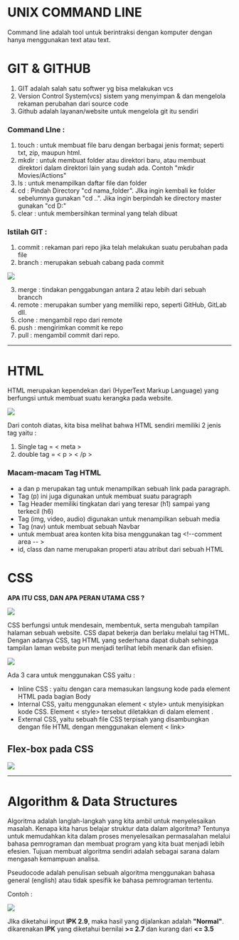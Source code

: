 # __UNIX COMMAND LINE__

Command line adalah tool untuk berintraksi dengan komputer dengan hanya menggunakan text atau text.

# __GIT & GITHUB__
1. GIT adalah salah satu softwer yg bisa melakukan vcs
2. Version Control System(vcs)
sistem yang menyimpan & dan mengelola rekaman perubahan dari source code
3. Github adalah layanan/website untuk mengelola git itu sendiri

### __Command LIne :__
1. touch : untuk membuat file baru dengan berbagai jenis format; seperti txt, zip, maupun html.
2. mkdir : untuk membuat folder atau direktori baru, atau membuat direktori dalam direktori lain yang sudah ada. Contoh "mkdir Movies/Actions"
3. ls : untuk menampilkan daftar file dan folder
4. cd : Pindah Directory "cd nama_folder". JIka ingin kembali ke folder sebelumnya gunakan "cd ..". Jika ingin berpindah ke directory master gunakan "cd D:"
5. clear : untuk membersihkan terminal yang telah dibuat

### __Istilah GIT :__

1. commit : rekaman pari repo jika telah melakukan suatu perubahan pada file
2. branch : merupakan sebuah cabang pada commit

<img src="https://kalkus.dev/wp-content/uploads/2020/05/git_merge_rebase.png">

3. merge : tindakan penggabungan antara 2 atau lebih dari sebuah brancch
4. remote : merupakan sumber yang memiliki repo, seperti GitHub, GitLab dll.
5. clone : mengambil repo dari remote
6. push : mengirimkan commit ke repo
7. pull : mengambil commit dari repo.
---
# __HTML__
HTML merupakan kependekan dari (HyperText Markup Language) yang berfungsi untuk membuat suatu kerangka pada website.

<img src="https://i.buddyku.id/ugc/1xgJX1-621dc62aa520ed1dc5ff1435.png">

Dari contoh diatas, kita bisa melihat bahwa HTML sendiri memiliki 2 jenis tag yaitu :
1. Single tag = < meta >
2. double tag = < p > < /p >

### __Macam-macam Tag HTML__ 
- a dan p merupakan tag untuk menampilkan sebuah link pada paragraph.
- Tag (p) ini juga digunakan untuk membuat suatu paragraph
- Tag Header memiliki tingkatan dari yang teresar (h1) sampai yang terkecil (h6)
- Tag (img, video, audio) digunakan untuk menampilkan sebuah media
- Tag (nav) untuk membuat sebuah Navbar
- untuk membuat area konten kita bisa menggunakan tag <!--comment area -- >
- id, class dan name merupakan properti atau atribut dari sebuah HTML


# __CSS__
__APA ITU CSS, DAN APA PERAN UTAMA CSS ?__

<img src="https://skilvul-assets-01.s3-ap-southeast-1.amazonaws.com/lesson/intro-to-html/html-css-js.gif">

CSS berfungsi untuk mendesain, membentuk, serta mengubah tampilan halaman sebuah website. CSS dapat bekerja dan berlaku melalui tag HTML. Dengan adanya CSS, tag HTML yang sederhana dapat diubah sehingga tampilan laman website pun menjadi terlihat lebih menarik dan efisien.

<img src="https://www.websiterating.com/wp-content/uploads/css-explained.png">

Ada 3 cara untuk menggunakan CSS yaitu :
- Inline CSS : yaitu dengan cara memasukan langsung kode pada element HTML pada bagian Body
- Internal CSS, yaitu menggunakan element < style> untuk menyisipkan kode CSS. Element < style> tersebut diletakkan di dalam element .
- External CSS, yaitu sebuah file CSS terpisah yang disambungkan dengan file HTML dengan menggunakan element < link>


## __Flex-box pada CSS__

<img src="https://www.w3.org/TR/css-flexbox-1/images/flex-pack.svg">

---

# __Algorithm & Data Structures__

Algoritma adalah langlah-langkah yang kita ambil untuk menyelesaikan masalah. Kenapa kita harus belajar struktur data dalam algoritma? Tentunya untuk memudahkan kita dalam proses menyelesaikan permasalahan melalui bahasa pemrograman dan membuat program yang kita buat menjadi lebih efesien.
Tujuan membuat algoritma sendiri adalah sebagai sarana dalam mengasah kemampuan analisa.

Pseudocode adalah penulisan sebuah algoritma menggunakan bahasa general (english) atau tidak spesifik ke bahasa pemrograman tertentu.

Contoh :



<img src="https://lh6.googleusercontent.com/gB1O9iUA3l3CDdFOn38sVeFNIEymQIk17i3a88jfXu5EVDSLvunVMFgqImGu-fj9uj1YYG27T0lu2UTT8SnUNPIvav6N8kmHXGAAc7H0Z9QdZnNPL5zBllaWPFrd9fUNKw=w512">

JIka diketahui input __IPK 2.9__, maka hasil yang dijalankan adalah __"Normal"__. dikarenakan __IPK__ yang diketahui bernilai __>= 2.7__ dan kurang dari __<= 3.5__

